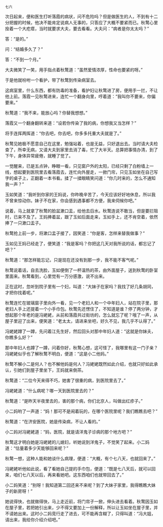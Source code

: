     七六 

   次日起来，便和医生打听落霞的病状，问不危险吗？但是做医生的人，不到有十二分把握的时候，他决不能肯定说病人无事的，只答应了大概不要紧而已。秋鹜心里拴着一个大疙瘩，当时就要求大夫，要去看看。大夫问：“病者是你太太吗？”

   答：“是的。”

   问：“结婚多久了？”

   答：“不到一个月。”

   大夫微笑了一笑，用手指点着秋鹜道：“虽然爱情浓厚，性命也要紧的呀。”

   于是他就吩咐一个看护，带了秋鹜到传染病室去。

   这病室里，什么东西，都有防毒的准备，看护妇让秋鹜进了房，便用手一拦，不让他上前。落霞一见秋鹜进来，连忙一个翻身向里，哼着道：“我叫你不要来，你偏要来。”

   秋鹜道：“我不来，能放心吗？你替我想想。”

   落霞又一个翻身翻转来道：“设若你传染了我的病，你想我又当怎样？”

   将手连挥两挥道：“你去吧，你去吧，你多多托重大夫就是了。”

   秋鹜见她极不愿意自己在这里，勉强站着，也是无益，只好退出去。当时请大夫检查了，所幸无病，又请大夫到家里去消了毒，忙了大半天。总算把事情办清，到了下午，身体异常疲倦，就睡了觉了。

   一觉醒来，已是五点钟，睁眼一看，只见窗户外的太阳，已经只剩了白粉墙上一线，想起要到医院里去看落霞去，连忙向外屋走，一掀门帘，只见玉如坐在自己写字的桌子上，正翻着一本书看。揉了一揉眼睛笑问道：“你几时来的，怎么不通知我一声？”

   玉如笑道：“我听到你家的王妈说，你昨晚辛苦了，今天应该好好地休息，所以我不曾来惊动你。妹子不在家，你会感到遇事都不方便，我来伺候你吧。”

   说着，马上就拿了秋鹜的脸盆漱口盂，给他去舀水。秋鹜连说不敢当，但是要拦阻时，已来不及了。王妈捧着盆，跟了玉如后面走来，玉如手上，还不肯空着，依然捧了一只漱口盂子。

   秋鹜抢上前一步，将漱口盂子接了，因笑道：“你是客，怎样来替我做事？”

   玉如见王妈已经走了，便笑道：“我是客吗？你把这几天对我所说的话，都忘记了吧？”

   秋鹜道：“那怎样能忘记，只是现在还没有到那一步，我不能不客气呢。”

   秋鹜说着话，自去洗脸，玉如便倒了一杯温热的茶，由外面屋子，送到秋鹜的卧室里面来。秋鹜看到，心里觉有一万分感激，说不出来。

   正在这时，忽听到院子里有一个妇，叫道：“大妹子在家吗？我找了好几条胡同，才把你找着呢。”

   秋鹜连忙在玻璃窗子里向外一看，见一个老妇人和一个中年妇人，站在院子里，那老妇人手上还提着一个小手巾包。秋鹜先还愣住了，不知道是谁？停了两分钟，才想起那个年老的是冯姥姥，从前和落霞共过街坊的，怎么就忘了呢？哦了一声，从屋子里迎了出来，便笑道：“老太太，请进来坐吧，好久不见，我几乎不认得了。”

   冯姥姥蹲了一蹲，先问着江先生好，然后回头对那中年妇人道：“这就是你妹夫，你瞧多么好？”

   那中年妇人也蹲了一蹲，问着你好，秋鹜心想，这可怪了，我哪里有这一门子亲？冯姥姥似乎也了解秋鹜不明白，便道：“这是小二他妈。”

   秋鹜不解小二是何人？也不解他妈是何人？冯姥姥既然如此介绍，也就只好如此承认，引她们到屋子里坐下，王妈就来倒茶。

   秋鹜道：“二位今天来得不巧，她害了很重的病，到医院里去了。”

   冯姥姥道：“什么病呢？哪一天到医院里去的？”

   秋鹜道：“是昨天半夜里去的，害的那个病，你们北京人，叫做出红疹子。”

   小二妈哟了一声道：“妈！那可不是闹着玩的，在哪个医院里呢？我们瞧瞧去吧？”

   秋鹜道：“在济安医院，她是传染病，不让人看的。”

   小二妈对冯姥姥道：“妈，医院，就是请洋鬼子诊病的那个地方吧？”

   秋鹜这才明白她是冯姥姥的儿媳妇，听她说到洋鬼子，不觉笑了起来。小二妈道：“估量着多少天能够回来呢？”

   秋鹜一想，这种人能和她谈什么病理，便道：“大概，有个七八天，也就回来了。”

   冯姥姥听他如此说，看了看她自己提的手巾包，便道：“既是七八天后，就可以回来，咱们七八天以后，再来看她吧。这东西咱们也就带回去了。”

   小二妈笑道：“别呀！我知道第二回还来不来呢？到了大妹子家里，我得瞧瞧大妹子的新房呀！”

   她说得快，也就做得快，马上走近前，将门帘子一掀，伸头进去看着。秋鹜因玉如在屋子里，若把她引出来，少不得又要加上一份解释，所以让玉如坐在屋子里，并不请她出来。这时小二妈竞行走了进去，可不能再含糊了，只得叫道：“冯大姐，请出来，我给你介绍介绍吧。”

